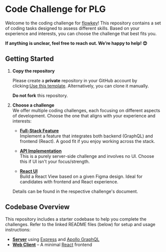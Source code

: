 # Code Challenge for PLG

Welcome to the coding challenge for [flowkey](https://www.flowkey.com)! This repository contains a set of coding tasks designed to assess different skills. Based on your experience and interests, you can choose the challenge that best fits you.

**If anything is unclear, feel free to reach out. We’re happy to help! 😊**

## Getting Started

1. **Copy the repository**

   Please create a **private** repository in your GitHub account by clicking:[Use this template](https://docs.github.com/en/repositories/creating-and-managing-repositories/creating-a-repository-from-a-template). Alternatively, you can clone it manually.

   **Do not fork** this repository.

2. **Choose a challenge**  
   We offer multiple coding challenges, each focusing on different aspects of development. Choose the one that aligns with your experience and interests:

   - **[Full-Stack Feature](challenges/fullstack/README.md)**  
     Implement a feature that integrates both backend (GraphQL) and frontend (React). A good fit if you enjoy working across the stack.

   - **[API Implementation](challenges/api/README.md)**  
     This is a purely server-side challenge and involves no UI. Choose this if UI isn't your focus/strength.

   - **[React UI](challenges/react-ui/README.md)**  
     Build a React View based on a given Figma design. Ideal for candidates with frontend and React experience.

   Details can be found in the respective challenge's document.

## Codebase Overview

This repository includes a starter codebase to help you complete the challenges. Refer to the linked README files (below) for setup and usage instructions:

- **[Server](server/README.md)** using [Express](https://expressjs.com) and [Apollo GraphQL](https://www.apollographql.com/)
- **[Web Client](web-client/README.md)** – A minimal [React](https://react.dev) frontend
